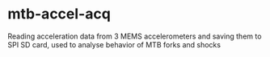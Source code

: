 # mtb-accel-acq
Reading acceleration data from 3 MEMS accelerometers and saving them to SPI SD card, used to analyse behavior of MTB forks and shocks
